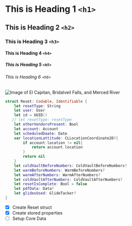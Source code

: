 # This is Heading 1 `<h1>`
## This is Heading 2 `<h2>`
### This is Heading 3 `<h3>`
#### This is Heading 4 `<h4>`
##### This is Heading 5 `<h5>`
###### This is Heading 6 `<h6>`

![Image of El Capitan, Bridalveil Falls, and Merced River](https://a.cdn-hotels.com/gdcs/production126/d349/d2422886-1662-43cb-a356-4087bdbb59f8.jpg)

```swift
struct Reset: Codable, Identifiable {
    let resetType: String
    let user: User
    let id = UUID()
   // let resetType: resetType
    let otherVendorsPresent: Bool
    let account: Account
    let scheduledDaate: Date
    var locationLattitude: CLLocationCoordinate2D?{
        if account.location != nil{
            return account.location
        }
        return nil
    }
    let coldVaultBeforeNumbers: ColdVaultBeforeNumbers?
    let warmBeforeNumbers: WarmBeforeNumbers?
    let warmAfterNumbers: WarmAfterNumbers?
    let coldVaultAfterNumbers: ColdVaultAfterNumbers?
    let resetIsComplete: Bool = false
    let pdfData: Data?
    let glidesUsed: GlideTacker?
}
```

- [x] Create Reset struct
- [x] Create stored properties
- [ ] Setup Core Data
